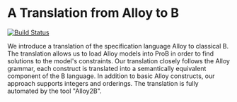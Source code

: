 # A Translation from Alloy to B

[![Build Status](https://travis-ci.org/hhu-stups/alloy2b.svg?branch=master&style=flat-square)](https://travis-ci.org/hhu-stups/alloy2b)

We introduce a translation of the specification language Alloy to classical B.
The translation allows us to load Alloy models into ProB in order to find solutions to the model's constraints.
Our translation closely follows the Alloy grammar, each construct is translated into a semantically equivalent component of the B language.
In addition to basic Alloy constructs, our approach supports integers and orderings.
The translation is fully automated by the tool "Alloy2B".
